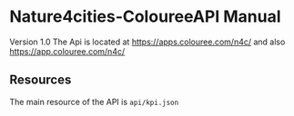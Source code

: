 # Nature4cities-ColoureeAPI Manual
Version 1.0
The Api is located at https://apps.colouree.com/n4c/ and also https://app.colouree.com/n4c/

## Resources
The main resource of the API is  ```api/kpi.json```
